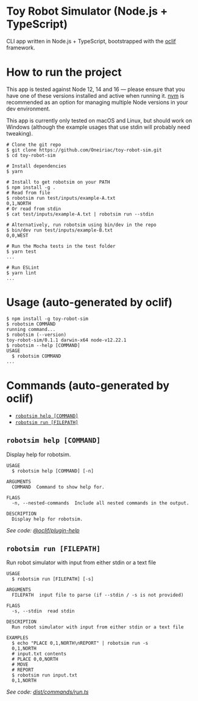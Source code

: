 Toy Robot Simulator (Node.js + TypeScript)
=================

CLI app written in Node.js + TypeScript, bootstrapped with the [oclif](https://oclif.io) framework.

# How to run the project

This app is tested against Node 12, 14 and 16 — please ensure that you have one of these versions installed and active when running it.
[nvm](https://github.com/nvm-sh/nvm) is recommended as an option for managing multiple Node versions in your dev environment.

This app is currently only tested on macOS and Linux, but should work on Windows (although the example usages that use stdin will probably need tweaking).

```sh-session
# Clone the git repo
$ git clone https://github.com/Oneiriac/toy-robot-sim.git
$ cd toy-robot-sim

# Install dependencies
$ yarn

# Install to get robotsim on your PATH
$ npm install -g .
# Read from file
$ robotsim run test/inputs/example-A.txt
0,1,NORTH
# Or read from stdin
$ cat test/inputs/example-A.txt | robotsim run --stdin

# Alternatively, run robotsim using bin/dev in the repo
$ bin/dev run test/inputs/example-B.txt
0,0,WEST

# Run the Mocha tests in the test folder
$ yarn test
...

# Run ESLint
$ yarn lint
...
```

# Usage (auto-generated by oclif)
<!-- usage -->
```sh-session
$ npm install -g toy-robot-sim
$ robotsim COMMAND
running command...
$ robotsim (--version)
toy-robot-sim/0.1.1 darwin-x64 node-v12.22.1
$ robotsim --help [COMMAND]
USAGE
  $ robotsim COMMAND
...
```
<!-- usagestop -->
# Commands (auto-generated by oclif)
<!-- commands -->
* [`robotsim help [COMMAND]`](#robotsim-help-command)
* [`robotsim run [FILEPATH]`](#robotsim-run-filepath)

## `robotsim help [COMMAND]`

Display help for robotsim.

```
USAGE
  $ robotsim help [COMMAND] [-n]

ARGUMENTS
  COMMAND  Command to show help for.

FLAGS
  -n, --nested-commands  Include all nested commands in the output.

DESCRIPTION
  Display help for robotsim.
```

_See code: [@oclif/plugin-help](https://github.com/oclif/plugin-help/blob/v5.1.12/src/commands/help.ts)_

## `robotsim run [FILEPATH]`

Run robot simulator with input from either stdin or a text file

```
USAGE
  $ robotsim run [FILEPATH] [-s]

ARGUMENTS
  FILEPATH  input file to parse (if --stdin / -s is not provided)

FLAGS
  -s, --stdin  read stdin

DESCRIPTION
  Run robot simulator with input from either stdin or a text file

EXAMPLES
  $ echo "PLACE 0,1,NORTH\nREPORT" | robotsim run -s
  0,1,NORTH
  # input.txt contents
  # PLACE 0,0,NORTH
  # MOVE
  # REPORT
  $ robotsim run input.txt
  0,1,NORTH
```

_See code: [dist/commands/run.ts](https://github.com/Oneiriac/toy-robot-sim/blob/v0.1.1/dist/commands/run.ts)_
<!-- commandsstop -->

